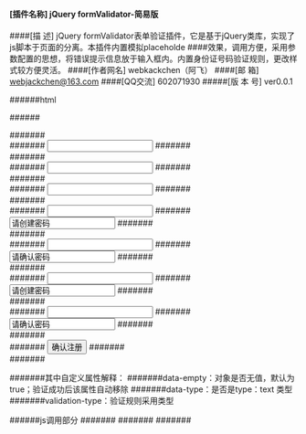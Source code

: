 
#### [插件名称] jQuery formValidator-简易版
####[描    述] jQuery formValidator表单验证插件，它是基于jQuery类库，实现了js脚本于页面的分离。本插件内置模拟placeholde
####效果，调用方便，采用参数配置的思想，将错误提示信息放于输入框内。内置身份证号码验证规则，更改样式较方便灵活。
####[作者网名] webkackchen（阿飞）
####[邮    箱] webjackchen@163.com
####[QQ交流] 602071930
#####[版 本 号] ver0.0.1

######html

######<form id="form">
#######    <div>
#######        <input type="text" id="R_userPhone" data-empty="true" validation-type="电话号码" data-type="text"/>
#######    </div>
#######    <div>
#######        <input type="text" id="R_verifyCode" data-empty="true" validation-type="短信验证码" data-type="text" />
#######    </div>
#######    <div>
#######        <input type="text" id="card" data-empty="true" validation-type="身份证号码" data-type="text" />
#######    </div>
#######    <div>
#######        <input id="R_password" validation-type="密码" type="password" class="disNone" oncopy = "return false" onpaste="return false" />
#######        <input type="text" data-empty="true" value="请创建密码"/>
#######    </div>
#######    <div>
#######        <input id="R_repeatPassword" validation-type="重复密码" type="password" class="disNone" oncopy = "return false" onpaste="return false" />
#######        <input value="请确认密码" data-empty="true" type="text"/>
#######    </div>
#######    <div>
#######        <input id="R_pay" validation-type="密码" type="password" class="disNone" oncopy = "return false" onpaste="return false" />
#######       <input type="text" data-empty="true" value="请创建密码"/>
#######    </div>
#######    <div>
#######        <input id="R_repeatpay" validation-type="重复密码" type="password" class="disNone" oncopy = "return false" onpaste="return false" />
#######        <input value="请确认密码" data-empty="true" type="text"/>
#######    </div>
#######    <div>
#######        <input type="button" id="R_submit" value="确认注册" class="btn"/>
#######    </div>
#######</form>

#######其中自定义属性解释：
#######data-empty：对象是否无值，默认为true；验证成功后该属性自动移除
#######data-type：是否是type：text   类型
#######validation-type：验证规则采用类型


######js调用部分
#######<script type="text/javascript" src="jquery-1.8.2.min.js"></script>
#######<script type="text/javascript" src="formValidator.js"></script>
#######<script type="text/javascript">
#######    var textInputArr = $("input[data-type ='text']"),InputArr = ["请输入手机号码","请输入验证码","请输入身份证号码"];
#######    var objArr=[
#######        {name:"电话号码",reg:"^(1)[0-9]{10}$",text:"您输入的手机号码有误"},
#######        {name:"短信验证码",reg:"^[\\d]{1,6}$",text:"验证码不正确"},
#######        {name:"密码",reg:"^[\\w]{6,16}$",text:"密码由6到16位的字母和数字组成"},
#######        {name:"身份证号码",reg:"^[1-9]{1}[0-9]{14}$|^[1-9]{1}[0-9]{16}([0-9]|[xX])$",text:"请输入有效的身份证号码"},
#######        {name:"重复密码",reg:"^[\\w]{6,16}$",text:"您两次输入的密码不一致"}
#######    ];
#######    $.placeHolder.txtPlaceHolder(textInputArr,InputArr);//文本框初始化数据
#######    $.placeHolder.pwdPlaceHolder([$("#R_password"),$("#R_repeatPassword"),$("#R_pay"),$("#R_repeatpay")]);//密码框初始化数据


#######    var d1 = new $.FormValidator();
#######    d1.init({//必配参数：id-验证对象的id    title：验证对象的名称      objArr-里面包含（验证类型，验证规则，错误提示）
#######        id:"R_userPhone",
#######        title:"电话号码",
#######        objArr:objArr,
#######        successFn:function(){alert("d1.pass" + d1.pass);},
#######        failureFn:function(){alert("验证失败的回调，失败时触发。。。")}
#######    })
#######    var d2 = new $.FormValidator();
#######    d2.init({
#######        id:"R_verifyCode",
#######        title:"短信验证码",
#######        objArr:objArr
#######    })

#######    var d3 = new $.FormValidator();
#######    d3.init({
#######        id:"R_password",
#######        title:"登录密码",
#######        objArr:objArr,
#######        isPassword:true
#######    })
#######    var d4 = new $.FormValidator();
#######    d4.init({
#######        id:"R_repeatPassword",
#######        title:"重复登录密码",
#######        objArr:objArr,
#######        isPassword:true,
#######        repeatObj:true,
#######        R_password:"R_password",
#######        R_obj:d3,
#######        successFn:function(){alert(8888);}
#######    })



#######    var d5 = new $.FormValidator();
#######    d5.init({
#######        id:"R_pay",
#######        title:"支付密码",
#######        objArr:objArr,
#######        isPassword:true
#######    })
#######    var d6 = new $.FormValidator();
#######    d6.init({
#######        id:"R_repeatpay",
#######        title:"重复支付密码",
#######        objArr:objArr,
#######        isPassword:true,
#######        repeatObj:true,
#######        R_password:"R_pay",
#######        R_obj:d5,
#######        successFn:function(){alert(8888);}
#######    })


#######    var d7 = new $.FormValidator();
#######    d7.init({
#######        id:"card",
#######        title:"身份证号",
#######        objArr:objArr,
#######        isIdCar:true
#######    })
    
#######    验证通过后对应的对象pass属性为true；
#######    提交数据时通过判断对应的表单对象的pass属性
    
    
#######    $("#R_submit").click(function(){
#######        $("input[data-empty = 'true']").addClass("form_warning_prompt");
#######        if(d1.pass && d2.pass && d3.pass && d4.pass && d5.pass && d6.pass && d7.pass){
#######          $("#form").submit();
#######        }
#######    })

#######    具体效果请看demo
